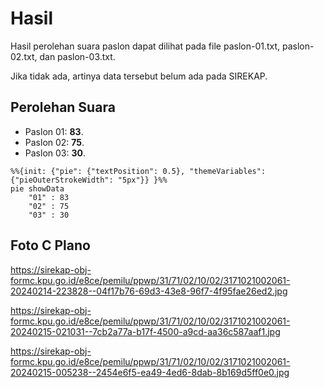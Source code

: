 # Hasil

Hasil perolehan suara paslon dapat dilihat pada file paslon-01.txt, paslon-02.txt, dan paslon-03.txt.

Jika tidak ada, artinya data tersebut belum ada pada SIREKAP.

## Perolehan Suara

 * Paslon 01: **83**.
 * Paslon 02: **75**.
 * Paslon 03: **30**.

```mermaid
%%{init: {"pie": {"textPosition": 0.5}, "themeVariables": {"pieOuterStrokeWidth": "5px"}} }%%
pie showData
    "01" : 83
    "02" : 75
    "03" : 30
```
## Foto C Plano

https://sirekap-obj-formc.kpu.go.id/e8ce/pemilu/ppwp/31/71/02/10/02/3171021002061-20240214-223828--04f17b76-69d3-43e8-96f7-4f95fae26ed2.jpg

https://sirekap-obj-formc.kpu.go.id/e8ce/pemilu/ppwp/31/71/02/10/02/3171021002061-20240215-021031--7cb2a77a-b17f-4500-a9cd-aa36c587aaf1.jpg

https://sirekap-obj-formc.kpu.go.id/e8ce/pemilu/ppwp/31/71/02/10/02/3171021002061-20240215-005238--2454e6f5-ea49-4ed6-8dab-8b169d5ff0e0.jpg

